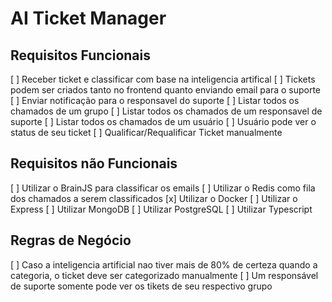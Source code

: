 # AI Ticket Manager

## Requisitos Funcionais

[ ] Receber ticket e classificar com base na inteligencia artifical
[ ] Tickets podem ser criados tanto no frontend quanto enviando email para o suporte
[ ] Enviar notificação para o responsavel do suporte
[ ] Listar todos os chamados de um grupo
[ ] Listar todos os chamados de um responsavel de suporte
[ ] Listar todos os chamados de um usuário
[ ] Usuário pode ver o status de seu ticket
[ ] Qualificar/Requalificar Ticket manualmente

## Requisitos não Funcionais

[ ] Utilizar o BrainJS para classificar os emails
[ ] Utilizar o Redis como fila dos chamados a serem classificados
[x] Utilizar o Docker
[ ] Utilizar o Express
[ ] Utilizar MongoDB
[ ] Utilizar PostgreSQL
[ ] Utilizar Typescript

## Regras de Negócio

[ ] Caso a inteligencia artificial nao tiver mais de 80% de certeza quando a categoria, o ticket deve ser categorizado manualmente
[ ] Um responsável de suporte somente pode ver os tikets de seu respectivo grupo
